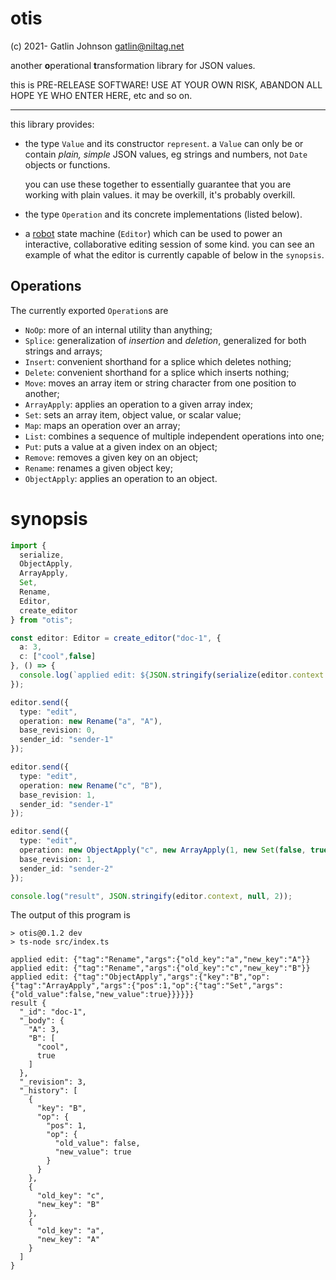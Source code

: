 otis
===

(c) 2021- Gatlin Johnson <gatlin@niltag.net>

another **o**perational **t**ransformation library for JSON values.

this is PRE-RELEASE SOFTWARE!
USE AT YOUR OWN RISK, ABANDON ALL HOPE YE WHO ENTER HERE, etc and so on.

***

this library provides:

- the type `Value` and its constructor `represent`.
  a `Value` can only be or contain *plain, simple* JSON values, eg strings and
  numbers, not `Date` objects or functions.
  
  you can use these together to essentially guarantee that you are working with
  plain values.
  it may be overkill, it's probably overkill.
  
- the type `Operation` and its concrete implementations (listed below).

- a [robot][robotfsm] state machine (`Editor`) which can be used to power an
  interactive, collaborative editing session of some kind.
  you can see an example of what the editor is currently capable of below in the
  `synopsis`.

[robotfsm]: https://thisrobot.life

Operations
---

The currently exported `Operation`s are

- `NoOp`: more of an internal utility than anything;
- `Splice`: generalization of *insertion* and *deletion*, generalized for both
   strings and arrays;
- `Insert`: convenient shorthand for a splice which deletes nothing;
- `Delete`: convenient shorthand for a splice which inserts nothing;
- `Move`: moves an array item or string character from one position to another;
- `ArrayApply`: applies an operation to a given array index;
- `Set`: sets an array item, object value, or scalar value;
- `Map`: maps an operation over an array;
- `List`: combines a sequence of multiple independent operations into one;
- `Put`: puts a value at a given index on an object;
- `Remove`: removes a given key on an object;
- `Rename`: renames a given object key;
- `ObjectApply`: applies an operation to an object.

synopsis
===

```typescript
import {
  serialize,
  ObjectApply,
  ArrayApply,
  Set,
  Rename,
  Editor,
  create_editor
} from "otis";

const editor: Editor = create_editor("doc-1", {
  a: 3,
  c: ["cool",false]
}, () => {
  console.log(`applied edit: ${JSON.stringify(serialize(editor.context._history[0]))}`);
});

editor.send({
  type: "edit",
  operation: new Rename("a", "A"),
  base_revision: 0,
  sender_id: "sender-1"
});

editor.send({
  type: "edit",
  operation: new Rename("c", "B"),
  base_revision: 1,
  sender_id: "sender-1"
});

editor.send({
  type: "edit",
  operation: new ObjectApply("c", new ArrayApply(1, new Set(false, true))),
  base_revision: 1,
  sender_id: "sender-2"
});

console.log("result", JSON.stringify(editor.context, null, 2));
```

The output of this program is

```shell
> otis@0.1.2 dev
> ts-node src/index.ts

applied edit: {"tag":"Rename","args":{"old_key":"a","new_key":"A"}}
applied edit: {"tag":"Rename","args":{"old_key":"c","new_key":"B"}}
applied edit: {"tag":"ObjectApply","args":{"key":"B","op":{"tag":"ArrayApply","args":{"pos":1,"op":{"tag":"Set","args":{"old_value":false,"new_value":true}}}}}}
result {
  "_id": "doc-1",
  "_body": {
    "A": 3,
    "B": [
      "cool",
      true
    ]
  },
  "_revision": 3,
  "_history": [
    {
      "key": "B",
      "op": {
        "pos": 1,
        "op": {
          "old_value": false,
          "new_value": true
        }
      }
    },
    {
      "old_key": "c",
      "new_key": "B"
    },
    {
      "old_key": "a",
      "new_key": "A"
    }
  ]
}
```
